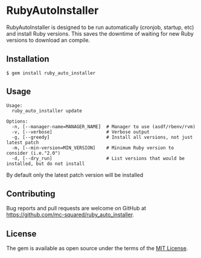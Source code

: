# RubyAutoInstaller

RubyAutoInstaller is designed to be run automatically (cronjob, startup, etc) and install Ruby versions.
This saves the downtime of waiting for new Ruby versions to download an compile.

## Installation

    $ gem install ruby_auto_installer

## Usage

```
Usage:
  ruby_auto_installer update

Options:
  -n, [--manager-name=MANAGER_NAME]  # Manager to use (asdf/rbenv/rvm)
  -v, [--verbose]                    # Verbose output
  -g, [--greedy]                     # Install all versions, not just latest patch
  -m, [--min-version=MIN_VERSION]    # Minimum Ruby version to consider (i.e."2.0")
  -d, [--dry_run]                    # List versions that would be installed, but do not install 
```

By default only the latest patch version will be installed

## Contributing

Bug reports and pull requests are welcome on GitHub at https://github.com/mc-squared/ruby_auto_installer.

## License

The gem is available as open source under the terms of the [MIT License](https://opensource.org/licenses/MIT).
